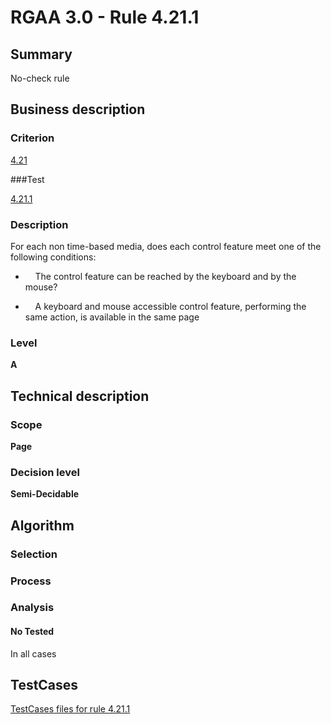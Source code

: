 # RGAA 3.0 -  Rule 4.21.1

## Summary

No-check rule

## Business description

### Criterion

[4.21](http://asqatasun.github.io/RGAA--3.0--EN/RGAA3.0_Criteria_English_version_v1.html#crit-4-21)

###Test

[4.21.1](http://asqatasun.github.io/RGAA--3.0--EN/RGAA3.0_Criteria_English_version_v1.html#test-4-21-1)

### Description
For each non time-based media, does each
    control feature meet one of the following conditions:
    <ul><li>&nbsp;&nbsp;&nbsp; The control feature can be
   reached by the keyboard and by the mouse?</li>
  <li>&nbsp;&nbsp;&nbsp; A keyboard and mouse
   accessible control feature,
   performing the same action, is available in the
   same page
  </li>
    </ul> 


### Level

**A**

## Technical description

### Scope

**Page**

### Decision level

**Semi-Decidable**

## Algorithm

### Selection

### Process

### Analysis

#### No Tested 

In all cases



##  TestCases 

[TestCases files for rule 4.21.1](https://gitlab.com/asqatasun/Asqatasun/-/tree/master/rules/rules-rgaa3.0/src/test/resources/testcases/rgaa30/Rgaa30Rule042101/) 


